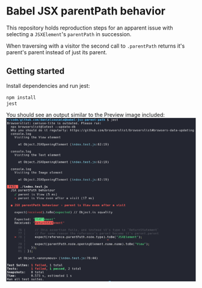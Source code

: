 # Babel JSX parentPath behavior

This repository holds reproduction steps for an apparent issue with selecting a
`JSXElement`'s `parentPath` in succession.

When traversing with a visitor the second call to `.parentPath` returns it's
parent's parent instead of just its parent.

## Getting started

Install dependencies and run jest:

```shell
npm install
jest
```

You should see an output similar to the Preview image included:
![jest preview image](/jest-preview.png)
